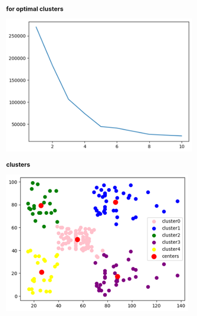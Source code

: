 ### for optimal clusters 

![](../../images/image_2025-01-28_214337423.png)

### clusters  

![](../../images/image_2025-01-28_214439450.png)
